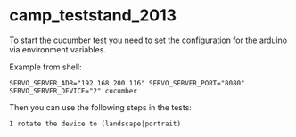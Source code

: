 camp_teststand_2013
===================

To start the cucumber test you need to set the configuration for the arduino via environment variables.

Example from shell:

	SERVO_SERVER_ADR="192.168.200.116" SERVO_SERVER_PORT="8080" SERVO_SERVER_DEVICE="2" cucumber
  
Then you can use the following steps in the tests:

	I rotate the device to (landscape|portrait)

